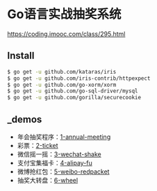# Go语言实战抽奖系统

https://coding.imooc.com/class/295.html

## Install

```bash
$ go get -u github.com/kataras/iris
$ go get -u github.com/iris-contrib/httpexpect
$ go get -u github.com/go-xorm/xorm
$ go get -u github.com/go-sql-driver/mysql
$ go get -u github.com/gorilla/securecookie
```

## _demos

- 年会抽奖程序：[1-annual-meeting](./_demo/1-annual-meeting/main.go)
- 彩票：[2-ticket](./_demo/2-ticket/main.go)
- 微信摇一摇：[3-wechat-shake](./_demo/3-wechat-shake/main.go)
- 支付宝集福卡：[4-alipay-fu](./_demo/4-alipay-fu/main.go)
- 微博抢红包：[5-weibo-redpacket](./_demo/5-weibo-redpacket/main.go)
- 抽奖大转盘：[6-wheel](./_demo/6-wheel/main.go)
